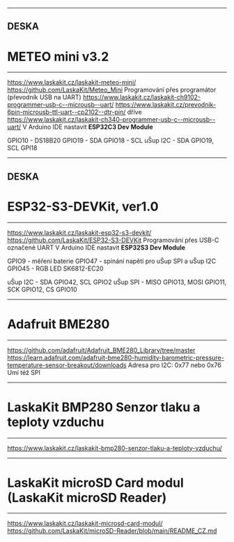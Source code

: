 --------------------------------------------------
## DESKA
# METEO mini v3.2
--------------------------------------------------
https://www.laskakit.cz/laskakit-meteo-mini/
https://github.com/LaskaKit/Meteo_Mini
Programování přes programátor (převodník USB na UART)
https://www.laskakit.cz/laskakit-ch9102-programmer-usb-c--microusb--uart/
https://www.laskakit.cz/prevodnik-6pin-microusb-ttl-uart--cp2102--dtr-pin/
dříve https://www.laskakit.cz/laskakit-ch340-programmer-usb-c--microusb--uart/
V Arduino IDE nastavit **ESP32C3 Dev Module**

GPIO10 - DS18B20
GPIO19 - SDA
GPIO18 - SCL
uŠup I2C - SDA GPIO19, SCL GPI18

--------------------------------------------------
## DESKA
# ESP32-S3-DEVKit, ver1.0
--------------------------------------------------
https://www.laskakit.cz/laskakit-esp32-s3-devkit/
https://github.com/LaskaKit/ESP32-S3-DEVKit
Programování přes USB-C označené UART
V Arduino IDE nastavit **ESP32S3 Dev Module**

GPIO9 - měření baterie
GPIO47 - spínání napětí pro uŠup SPI a uŠup I2C
GPIO45 - RGB LED SK6812-EC20

uŠup I2C - SDA GPIO42, SCL GPIO2
uŠup SPI - MISO GPIO13, MOSI GPIO11, SCK GPIO12, CS GPIO10

--------------------------------------------------
# Adafruit BME280
--------------------------------------------------
https://github.com/adafruit/Adafruit_BME280_Library/tree/master
https://learn.adafruit.com/adafruit-bme280-humidity-barometric-pressure-temperature-sensor-breakout/downloads
Adresa pro I2C: 0x77 nebo 0x76
Umí též SPI

--------------------------------------------------
# LaskaKit BMP280 Senzor tlaku a teploty vzduchu
--------------------------------------------------
https://www.laskakit.cz/laskakit-bmp280-senzor-tlaku-a-teploty-vzduchu/

--------------------------------------------------
# LaskaKit microSD Card modul (LaskaKit microSD Reader)
--------------------------------------------------
https://www.laskakit.cz/laskakit-microsd-card-modul/
https://github.com/LaskaKit/microSD-Reader/blob/main/README_CZ.md
